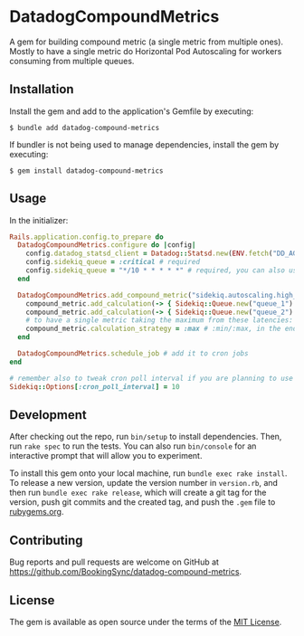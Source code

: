 # DatadogCompoundMetrics

A gem for building compound metric (a single metric from multiple ones). Mostly to have a single metric do Horizontal Pod Autoscaling for workers consuming from multiple queues.

## Installation

Install the gem and add to the application's Gemfile by executing:

    $ bundle add datadog-compound-metrics

If bundler is not being used to manage dependencies, install the gem by executing:

    $ gem install datadog-compound-metrics

## Usage


In the initializer:


``` rb
Rails.application.config.to_prepare do
  DatadogCompoundMetrics.configure do |config|
    config.datadog_statsd_client = Datadog::Statsd.new(ENV.fetch("DD_AGENT_HOST"), ENV.fetch("DATADOG_PORT"), namespace: "app_name.production", tags: ["host:disabled"]) # required
    config.sidekiq_queue = :critical # required
    config.sidekiq_queue = "*/10 * * * * *" # required, you can also use extended syntax covering seconds
  end

  DatadogCompoundMetrics.add_compound_metric("sidekiq.autoscaling.high_concurrency_worker") do |compound_metric|
    compound_metric.add_calculation(-> { Sidekiq::Queue.new("queue_1").latency })
    compound_metric.add_calculation(-> { Sidekiq::Queue.new("queue_2").latency })
    # to have a single metric taking the maximum from these latencies:
    compound_metric.calculation_strategy = :max # :min/:max, in the end it's going to be a method call on the Array
  end

  DatadogCompoundMetrics.schedule_job # add it to cron jobs
end

# remember also to tweak cron poll interval if you are planning to use extended syntax covering seconds and schedule jobs more often
Sidekiq::Options[:cron_poll_interval] = 10
```


## Development

After checking out the repo, run `bin/setup` to install dependencies. Then, run `rake spec` to run the tests. You can also run `bin/console` for an interactive prompt that will allow you to experiment.

To install this gem onto your local machine, run `bundle exec rake install`. To release a new version, update the version number in `version.rb`, and then run `bundle exec rake release`, which will create a git tag for the version, push git commits and the created tag, and push the `.gem` file to [rubygems.org](https://rubygems.org).

## Contributing

Bug reports and pull requests are welcome on GitHub at https://github.com/BookingSync/datadog-compound-metrics.

## License

The gem is available as open source under the terms of the [MIT License](https://opensource.org/licenses/MIT).
